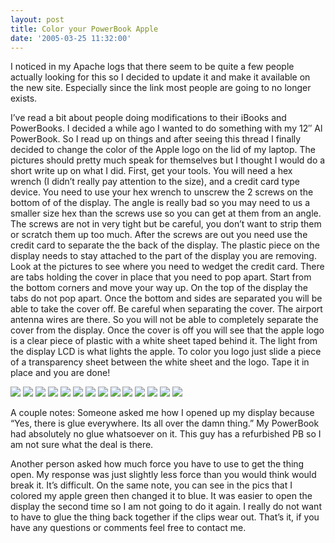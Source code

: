 ```yaml
---
layout: post
title: Color your PowerBook Apple
date: '2005-03-25 11:32:00'
---
```


I noticed in my Apache logs that there seem to be quite a few people actually looking for this so I decided to update it and make it available on the new site. Especially since the link most people are going to no longer exists.

I’ve read a bit about people doing modifications to their iBooks and PowerBooks. I decided a while ago I wanted to do something with my 12″ Al PowerBook. So I read up on things and after seeing this thread I finally decided to change the color of the Apple logo on the lid of my laptop. The pictures should pretty much speak for themselves but I thought I would do a short write up on what I did. First, get your tools. You will need a hex wrench (I didn’t really pay attention to the size), and a credit card type device. You need to use your hex wrench to unscrew the 2 screws on the bottom of of the display. The angle is really bad so you may need to us a smaller size hex than the screws use so you can get at them from an angle. The screws are not in very tight but be careful, you don’t want to strip them or scratch them up too much. After the screws are out you need use the credit card to separate the the back of the display. The plastic piece on the display needs to stay attached to the part of the display you are removing. Look at the pictures to see where you need to wedget the credit card. There are tabs holding the cover in place that you need to pop apart. Start from the bottom corners and move your way up. On the top of the display the tabs do not pop apart. Once the bottom and sides are separated you will be able to take the cover off. Be careful when separating the cover. The airport antenna wires are there. So you will not be able to completely separate the cover from the display. Once the cover is off you will see that the apple logo is a clear piece of plastic with a white sheet taped behind it. The light from the display LCD is what lights the apple. To color you logo just slide a piece of a transparency sheet between the white sheet and the logo. Tape it in place and you are done!

<div class="gallery" data-columns="3">
    <img src="/images/2005-03-25-color-your-powerbook-apple/2004-03-16 10-47-55.jpeg">
    <img src="/images/2005-03-25-color-your-powerbook-apple/2004-03-16 10-49-29.jpeg">
    <img src="/images/2005-03-25-color-your-powerbook-apple/2004-03-16 10-50-41.jpeg">
    <img src="/images/2005-03-25-color-your-powerbook-apple/2004-03-16 10-50-58.jpeg">
    <img src="/images/2005-03-25-color-your-powerbook-apple/2004-03-16 10-52-53.jpeg">
    <img src="/images/2005-03-25-color-your-powerbook-apple/2004-03-16 10-54-31.jpeg">
    <img src="/images/2005-03-25-color-your-powerbook-apple/2004-03-16 10-54-44.jpeg">
    <img src="/images/2005-03-25-color-your-powerbook-apple/2004-03-16 10-54-59.jpeg">
    <img src="/images/2005-03-25-color-your-powerbook-apple/2004-03-16 10-55-13.jpeg">
    <img src="/images/2005-03-25-color-your-powerbook-apple/IMG_0689.jpeg">
    <img src="/images/2005-03-25-color-your-powerbook-apple/2004-03-16 10-58-26.jpeg">
    <img src="/images/2005-03-25-color-your-powerbook-apple/2004-03-16 10-58-47.jpeg">
    <img src="/images/2005-03-25-color-your-powerbook-apple/2004-03-16 11-02-13.jpeg">
    <img src="/images/2005-03-25-color-your-powerbook-apple/2004-03-16 11-02-43.jpeg">
</div>

A couple notes: Someone asked me how I opened up my display because “Yes, there is glue everywhere. Its all over the damn thing.” My PowerBook had absolutely no glue whatsoever on it. This guy has a refurbished PB so I am not sure what the deal is there.

Another person asked how much force you have to use to get the thing open. My response was just slightly less force than you would think would break it. It’s difficult. On the same note, you can see in the pics that I colored my apple green then changed it to blue. It was easier to open the display the second time so I am not going to do it again. I really do not want to have to glue the thing back together if the clips wear out. That’s it, if you have any questions or comments feel free to contact me.